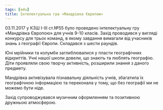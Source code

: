 ```yaml
---
tags: [edu]
title: Інтелектуальна гра «Мандрівка Європою»
---
```


03.11.2017 у КЗШ І-ІІІ ст.№55 було проведено інтелектуальну гру «Мандрівка Європою» для учнів 9-10 класів. Захід проводився у вигляді конкурсу для трьох команд, в якому завдання вимагали від учасників знань з географії Європи. Складався з шести раундів.

Юні мрійники та колумби заглиблювалися у пласти географічних відкриттів. Учні нашої школи довели, що знають та люблять географію. Діти проявляли свою творчу активність, розширили знання з даного предмету.

Мандрівка активізувала пізнавальну діяльність учнів, збагатила їх географічною інформацією та переконала у тому, що без географії ми не можемо бути ніде.

Захід супроводжувався музичним оформленням та позитивною дружньою атмосферою.

<slideshow id="72157665822877329"></slideshow>
